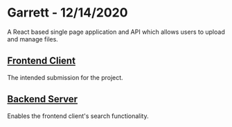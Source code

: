 # Garrett - 12/14/2020

A React based single page application and API which allows users to upload and manage files.

## [Frontend Client](./client)

The intended submission for the project.

## [Backend Server](./server)

Enables the frontend client's search functionality.